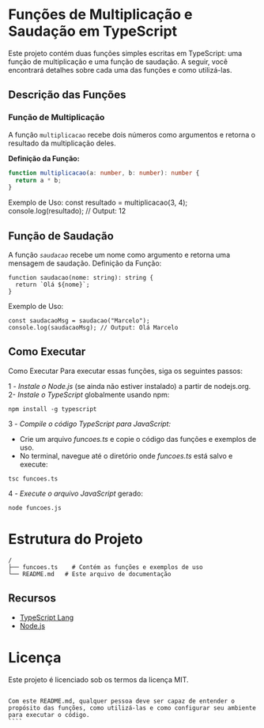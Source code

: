 # Funções de Multiplicação e Saudação em TypeScript
Este projeto contém duas funções simples escritas em TypeScript: uma função de multiplicação e uma função de saudação. A seguir, você encontrará detalhes sobre cada uma das funções e como utilizá-las.

## Descrição das Funções
### Função de Multiplicação
A função `multiplicacao` recebe dois números como argumentos e retorna o resultado da multiplicação deles.

**Definição da Função:**
```typescript
function multiplicacao(a: number, b: number): number {
  return a * b;
}
```````
Exemplo de Uso:
const resultado = multiplicacao(3, 4);
console.log(resultado); // Output: 12

## Função de Saudação
A função *`saudacao`* recebe um nome como argumento e retorna uma mensagem de saudação.
Definição da Função:
````
function saudacao(nome: string): string {
  return `Olá ${nome}`;
}

``````
Exemplo de Uso:
````
const saudacaoMsg = saudacao("Marcelo");
console.log(saudacaoMsg); // Output: Olá Marcelo
````
## Como Executar

Como Executar
Para executar essas funções, siga os seguintes passos:

1 - *Instale o Node.js* (se ainda não estiver instalado) a partir de nodejs.org.
2-  *Instale o TypeScript* globalmente usando npm:
````
npm install -g typescript
````
3 - *Compile o código TypeScript para JavaScript:*

- Crie um arquivo *funcoes.ts* e copie o código das funções e exemplos de uso.
- No terminal, navegue até o diretório onde *funcoes.ts* está salvo e execute:
``````
tsc funcoes.ts
``````
4 - *Execute o arquivo JavaScript* gerado:
````
node funcoes.js
``````
# Estrutura do Projeto
````
/
├── funcoes.ts    # Contém as funções e exemplos de uso
└── README.md   # Este arquivo de documentação
``````

## Recursos
- [TypeScript Lang](https://www.typescriptlang.org/)
- [Node.js](https://nodejs.org/en)
  
# Licença
Este projeto é licenciado sob os termos da licença MIT.
``````

Com este README.md, qualquer pessoa deve ser capaz de entender o propósito das funções, como utilizá-las e como configurar seu ambiente para executar o código.
````









